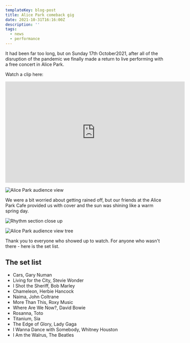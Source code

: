 ```yaml
---
templateKey: blog-post
title: Alice Park comeback gig
date: 2021-10-31T16:16:00Z
description: ''
tags:
  - news
  - performance
---
```


It had been far too long, but on Sunday 17th October2021, after all of the disruption of the pandemic we finally made a return to live performing with a free concert in Alice Park.

Watch a clip here:

<iframe width="560" height="315" src="https://www.youtube.com/embed/3adrZswkJUk" title="YouTube video player" frameborder="0" allow="accelerometer; autoplay; clipboard-write; encrypted-media; gyroscope; picture-in-picture" allowfullscreen></iframe>

![Alice Park audience view](/img/2021-oct-alice-park-audience-view-far.jpg 'Alice Park audience view')

We were a bit worried about getting rained off, but our friends at the Alice Park Cafe provided us with cover and the sun was shining like a warm spring day.

![Rhythm section close up](/img/2021-oct-alice-park-rhythm-close-up.PNG 'Rhythm section close up')

![Alice Park audience view tree](/img/2021-oct-alice-park-audience-view-tree.jpg 'Alice Park audience view tree')

Thank you to everyone who showed up to watch. For anyone who wasn't there - here is the set list.

## The set list

* Cars, Gary Numan
* Living for the City, Stevie Wonder
* I Shot the Sheriff, Bob Marley
* Chameleon, Herbie Hancock
* Naima, John Coltrane
* More Than This, Roxy Music
* Where Are We Now?, David Bowie
* Rosanna, Toto
* Titanium, Sia
* The Edge of Glory, Lady Gaga
* I Wanna Dance with Somebody, Whitney Houston
* I Am the Walrus, The Beatles
